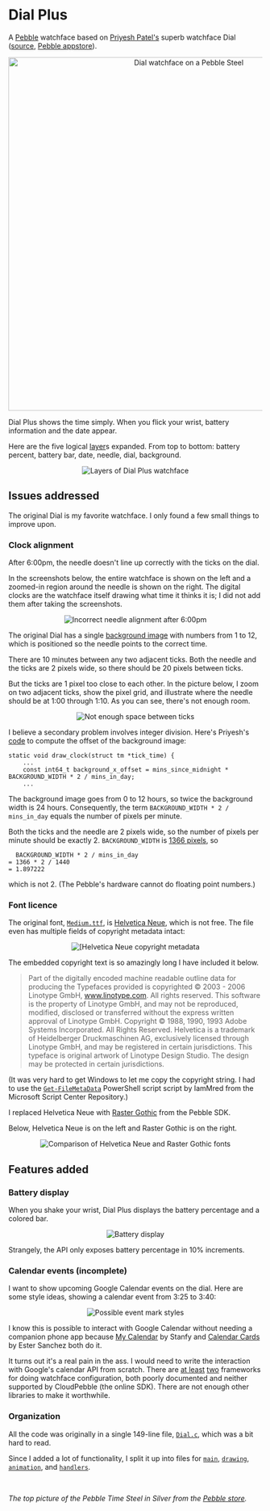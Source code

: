 # Dial Plus


A [Pebble](https://www.pebble.com) watchface based on [Priyesh Patel's](http://priyesh.me/) superb watchface Dial ([source](https://github.com/ItsPriyesh/Dial), [Pebble appstore](https://apps.getpebble.com/en_US/application/56512a8ba69d971f08000038)).

<p align="center" style="text-align: center">
<img src="readme_images/pebble_steel.png" alt="Dial watchface on a Pebble Steel" width="700px">
</p>

Dial Plus shows the time simply. When you flick your wrist, battery information and the date appear.

Here are the five logical [layer](https://developer.pebble.com/docs/c/User_Interface/Layers/)s expanded. From top to bottom: battery percent, battery bar, date, needle, dial, background.

<p align="center" style="text-align: center">
<img src="readme_images/layers.png" alt="Layers of Dial Plus watchface">
</p>

## Issues addressed

The original Dial is my favorite watchface. I only found a few small things to improve upon.

### Clock alignment

After 6:00pm, the needle doesn't line up correctly with the ticks on the dial.

In the screenshots below, the entire watchface is shown on the left and a zoomed-in region around the needle is shown on the right. The digital clocks are the watchface itself drawing what time it thinks it is; I did not add them after taking the screenshots.

<p align="center" style="text-align: center">
<img src="readme_images/alignment.png" alt="Incorrect needle alignment after 6:00pm">
</p>

The original Dial has a  single [background image](https://github.com/ItsPriyesh/Dial/blob/master/resources/background.png) with numbers from 1 to 12, which is positioned so the needle points to the correct time.

There are 10 minutes between any two adjacent ticks. Both the needle and the ticks are 2 pixels wide, so there should be 20 pixels between ticks.

But the ticks are 1 pixel too close to each other. In the picture below, I zoom on two adjacent ticks, show the pixel grid, and illustrate where the needle should be at 1:00 through 1:10. As you can see, there's not enough room.

<p align="center" style="text-align: center">
<img src="readme_images/spacing.png" alt="Not enough space between ticks">
</p>


I believe a secondary problem involves integer division. Here's Priyesh's [code](https://github.com/ItsPriyesh/Dial/blob/master/src/Dial.c#L56-L59) to compute the offset of the background image:

```
static void draw_clock(struct tm *tick_time) {
    ...
    const int64_t background_x_offset = mins_since_midnight * BACKGROUND_WIDTH * 2 / mins_in_day;
    ...
```
The background image goes from 0 to 12 hours, so twice the background width is 24 hours. Consequently, the term `BACKGROUND_WIDTH * 2 / mins_in_day`  equals the number of pixels per minute.

Both the ticks and the needle are 2 pixels wide, so the number of pixels per minute should be exactly 2. `BACKGROUND_WIDTH` is [1366 pixels](https://github.com/ItsPriyesh/Dial/blob/master/src/Dial.c#L3), so

```
  BACKGROUND_WIDTH * 2 / mins_in_day
= 1366 * 2 / 1440
= 1.897222
```
which is not 2. (The Pebble's hardware cannot do floating point numbers.)


### Font licence

The original font, [`Medium.ttf`](https://github.com/ItsPriyesh/Dial/blob/master/resources/Medium.ttf), is [Helvetica Neue](https://www.linotype.com/1245395/neue-helvetica-family.html), which is not free. The file even has multiple fields of copyright metadata intact:

<p align="center" style="text-align: center">
<img src="readme_images/Medium.ttf-properties.png" alt="[Helvetica Neue copyright metadata">
</p>


The embedded copyright text is so amazingly long I have included it below.
 
>Part of the digitally encoded machine readable outline data for producing the Typefaces provided is  copyrighted © 2003 - 2006 Linotype GmbH, www.linotype.com. All rights reserved. This software is  the property of Linotype GmbH, and may not be reproduced, modified, disclosed or transferred without the express written approval of Linotype GmbH. Copyright © 1988, 1990, 1993 Adobe Systems Incorporated. All Rights Reserved. Helvetica is a trademark of Heidelberger Druckmaschinen AG, exclusively licensed through Linotype GmbH, and may be registered in certain jurisdictions. This typeface is original artwork of Linotype Design Studio. The design may be protected in certain jurisdictions.

(It was very hard to get Windows to let me copy the copyright string. I had to use the [`Get-FileMetaData`](https://gallery.technet.microsoft.com/scriptcenter/get-file-meta-data-function-f9e8d804) PowerShell script script by IamMred from the Microsoft Script Center Repository.)

I replaced Helvetica Neue with [Raster Gothic](https://developer.pebble.com/guides/app-resources/system-fonts/#raster-gothic) from the Pebble SDK.

Below, Helvetica Neue is on the left and Raster Gothic is on the right.

<p align="center" style="text-align: center">
<img src="readme_images/font_compare.png" alt="Comparison of Helvetica Neue and Raster Gothic fonts">
</p>

## Features added

### Battery display

When you shake your wrist, Dial Plus displays the battery percentage and a colored bar. 

<p align="center" style="text-align: center">
<img src="readme_images/battery.png" alt="Battery display">
</p>

Strangely, the API only exposes battery percentage in 10% increments.

### Calendar events (incomplete)

I want to show upcoming Google Calendar events on the dial. Here are some style ideas, showing a calendar event from 3:25 to 3:40:

<p align="center" style="text-align: center">
<img src="readme_images/event_marks.png" alt="Possible event mark styles">
</p>


I know this is possible to interact with Google Calendar without needing a companion phone app because [My Calendar](https://apps.getpebble.com/en_US/application/5425871e2375286a35000124?dev_settings=1) by Stanfy and [Calendar Cards](http://apps.getpebble.com/en_US/application/55ad0a036749cdddc6000075?dev_settings=1) by Ester Sanchez both do it.

It turns out it's a real pain in the ass. I would need to write the interaction with Google's calendar API from scratch. There are [at least](https://github.com/pebble/slate) [two](https://developer.pebble.com/blog/2016/06/24/introducing-clay/) frameworks for doing watchface configuration, both poorly documented and neither supported by CloudPebble (the online SDK).  There are not enough other libraries to make it worthwhile.

### Organization

All the code was originally in a single 149-line file, [`Dial.c`](https://github.com/ItsPriyesh/Dial/blob/master/src/Dial.c), which was a bit hard to read.

Since I added a lot of functionality, I split it up into files for [`main`](https://github.com/pfroud/DialPlus/blob/master/src/main.c), [`drawing`](https://github.com/pfroud/DialPlus/blob/master/src/drawing.c), [`animation`](https://github.com/pfroud/DialPlus/blob/master/src/animation.c), and [`handlers`](https://github.com/pfroud/DialPlus/blob/master/src/handlers.c).



&nbsp;

*The top picture of the Pebble Time Steel in Silver from the [Pebble store](https://www.pebble.com/buy-pebble-time-steel-smartwatch).*
